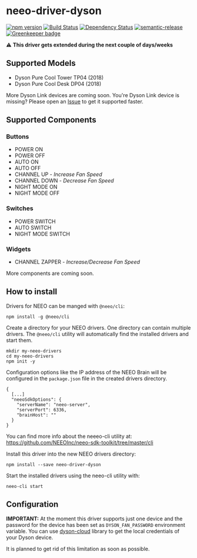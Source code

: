 # neeo-driver-dyson

[![npm version](https://badge.fury.io/js/neeo-driver-dyson.svg)](http://badge.fury.io/js/neeo-driver-dyson) [![Build Status](https://travis-ci.org/patrickvaler/neeo-driver-dyson.svg?branch=master)](https://travis-ci.org/patrickvaler/neeo-driver-dyson) [![Dependency Status](https://david-dm.org/patrickvaler/neeo-driver-dyson/status.svg?style=flat)](https://david-dm.org/patrickvaler/neeo-driver-dyson)
[![semantic-release](https://img.shields.io/badge/%20%20%F0%9F%93%A6%F0%9F%9A%80-semantic--release-e10079.svg)](https://github.com/semantic-release/semantic-release) [![Greenkeeper badge](https://badges.greenkeeper.io/patrickvaler/neeo-driver-dyson.svg)](https://greenkeeper.io/)

⚠️️ **This driver gets extended during the next couple of days/weeks**

## Supported Models

- Dyson Pure Cool Tower TP04 (2018)
- Dyson Pure Cool Desk DP04 (2018)

More Dyson Link devices are coming soon. You're Dyson Link device is missing? Please open an
[Issue](https://github.com/patrickvaler/neeo-driver-dyson/issues) to get it supported faster.

## Supported Components

### Buttons

- POWER ON
- POWER OFF
- AUTO ON
- AUTO OFF
- CHANNEL UP - _Increase Fan Speed_
- CHANNEL DOWN - _Decrease Fan Speed_
- NIGHT MODE ON
- NIGHT MODE OFF

### Switches

- POWER SWITCH
- AUTO SWITCH
- NIGHT MODE SWITCH

### Widgets

- CHANNEL ZAPPER - _Increase/Decrease Fan Speed_

More components are coming soon.

## How to install

Drivers for NEEO can be manged with `@neeo/cli`:

```
npm install -g @neeo/cli
```

Create a directory for your NEEO drivers. One directory can contain multiple drivers.
The `@neeo/cli` utility will automatically find the installed drivers and start them.

```
mkdir my-neeo-drivers
cd my-neeo-drivers
npm init -y
```

Configuration options like the IP address of the NEEO Brain will be configured in the `package.json` file in the created drivers directory.

```
{
  [...]
  "neeoSdkOptions": {
    "serverName": "neeo-server",
    "serverPort": 6336,
    "brainHost": ""
  }
}
```

You can find more info about the neeeo-cli utility at: https://github.com/NEEOInc/neeo-sdk-toolkit/tree/master/cli

Install this driver into the new NEEO drivers directory:

```
npm install --save neeo-driver-dyson
```

Start the installed drivers using the neeo-cli utility with:

```
neeo-cli start
```

## Configuration

**IMPORTANT:** At the moment this driver supports just one device and the password for the device has been set as `DYSON_FAN_PASSWORD` environment variable. You can use [dyson-cloud](https://github.com/patrickvaler/dyson-cloud) library to get the local credentials of your Dyson device.

It is planned to get rid of this limitation as soon as possible.
